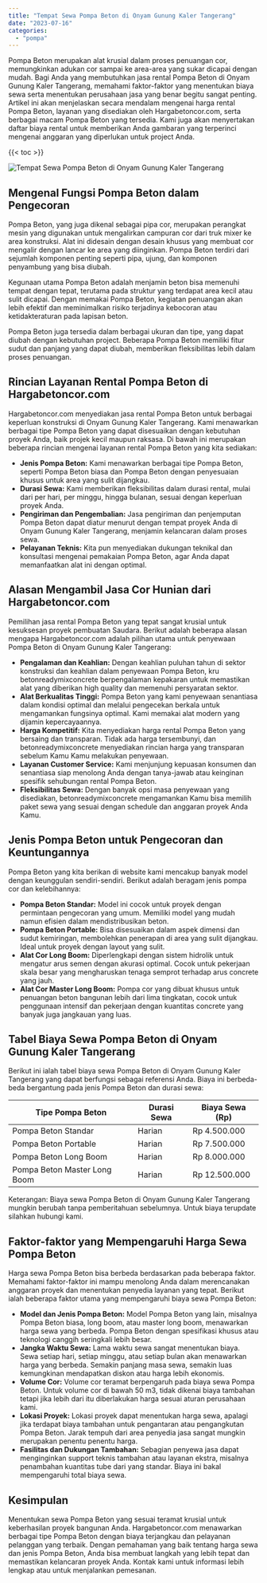 ```yaml
---
title: "Tempat Sewa Pompa Beton di Onyam Gunung Kaler Tangerang"
date: "2023-07-16"
categories: 
  - "pompa"
---
```




Pompa Beton merupakan alat krusial dalam proses penuangan cor, memungkinkan adukan cor sampai ke area-area yang sukar dicapai dengan mudah. Bagi Anda yang membutuhkan jasa rental Pompa Beton di Onyam Gunung Kaler Tangerang, memahami faktor-faktor yang menentukan biaya sewa serta menentukan perusahaan jasa yang benar begitu sangat penting. Artikel ini akan menjelaskan secara mendalam mengenai harga rental Pompa Beton, layanan yang disediakan oleh Hargabetoncor.com, serta berbagai macam Pompa Beton yang tersedia. Kami juga akan menyertakan daftar biaya rental untuk memberikan Anda gambaran yang terperinci mengenai anggaran yang diperlukan untuk project Anda.

{{< toc >}}

![Tempat Sewa Pompa Beton di Onyam Gunung Kaler Tangerang](https://hargareadymixid.github.io/pompa/concrete-pump%20(19).png)

## Mengenal Fungsi Pompa Beton dalam Pengecoran

Pompa Beton, yang juga dikenal sebagai pipa cor, merupakan perangkat mesin yang digunakan untuk mengalirkan campuran cor dari truk mixer ke area konstruksi. Alat ini didesain dengan desain khusus yang membuat cor mengalir dengan lancar ke area yang diinginkan. Pompa Beton terdiri dari sejumlah komponen penting seperti pipa, ujung, dan komponen penyambung yang bisa diubah.

Kegunaan utama Pompa Beton adalah menjamin beton bisa memenuhi tempat dengan tepat, terutama pada struktur yang terdapat area kecil atau sulit dicapai. Dengan memakai Pompa Beton, kegiatan penuangan akan lebih efektif dan meminimalkan risiko terjadinya kebocoran atau ketidakteraturan pada lapisan beton.

Pompa Beton juga tersedia dalam berbagai ukuran dan tipe, yang dapat diubah dengan kebutuhan project. Beberapa Pompa Beton memiliki fitur sudut dan panjang yang dapat diubah, memberikan fleksibilitas lebih dalam proses penuangan.

## Rincian Layanan Rental Pompa Beton di Hargabetoncor.com

Hargabetoncor.com menyediakan jasa rental Pompa Beton untuk berbagai keperluan konstruksi di Onyam Gunung Kaler Tangerang. Kami menawarkan berbagai tipe Pompa Beton yang dapat disesuaikan dengan kebutuhan proyek Anda, baik projek kecil maupun raksasa. Di bawah ini merupakan beberapa rincian mengenai layanan rental Pompa Beton yang kita sediakan:

- **Jenis Pompa Beton:** Kami menawarkan berbagai tipe Pompa Beton, seperti Pompa Beton biasa dan Pompa Beton dengan penyesuaian khusus untuk area yang sulit dijangkau.
- **Durasi Sewa:** Kami memberikan fleksibilitas dalam durasi rental, mulai dari per hari, per minggu, hingga bulanan, sesuai dengan keperluan proyek Anda.
- **Pengiriman dan Pengembalian:** Jasa pengiriman dan penjemputan Pompa Beton dapat diatur menurut dengan tempat proyek Anda di Onyam Gunung Kaler Tangerang, menjamin kelancaran dalam proses sewa.
- **Pelayanan Teknis:** Kita pun menyediakan dukungan teknikal dan konsultasi mengenai pemakaian Pompa Beton, agar Anda dapat memanfaatkan alat ini dengan optimal.

## Alasan Mengambil Jasa Cor Hunian dari Hargabetoncor.com

Pemilihan jasa rental Pompa Beton yang tepat sangat krusial untuk kesuksesan proyek pembuatan Saudara. Berikut adalah beberapa alasan mengapa Hargabetoncor.com adalah pilihan utama untuk penyewaan Pompa Beton di Onyam Gunung Kaler Tangerang:

- **Pengalaman dan Keahlian:** Dengan keahlian puluhan tahun di sektor konstruksi dan keahlian dalam penyewaan Pompa Beton, kru betonreadymixconcrete berpengalaman kepakaran untuk memastikan alat yang diberikan high quality dan memenuhi persyaratan sektor.
- **Alat Berkualitas Tinggi:** Pompa Beton yang kami penyewaan senantiasa dalam kondisi optimal dan melalui pengecekan berkala untuk mengamankan fungsinya optimal. Kami memakai alat modern yang dijamin kepercayaannya.
- **Harga Kompetitif:** Kita menyediakan harga rental Pompa Beton yang bersaing dan transparan. Tidak ada harga tersembunyi, dan betonreadymixconcrete menyediakan rincian harga yang transparan sebelum Kamu Kamu melakukan penyewaan.
- **Layanan Customer Service:** Kami menjunjung kepuasan konsumen dan senantiasa siap menolong Anda dengan tanya-jawab atau keinginan spesifik sehubungan rental Pompa Beton.
- **Fleksibilitas Sewa:** Dengan banyak opsi masa penyewaan yang disediakan, betonreadymixconcrete mengamankan Kamu bisa memilih paket sewa yang sesuai dengan schedule dan anggaran proyek Anda Kamu.

## Jenis Pompa Beton untuk Pengecoran dan Keuntungannya

Pompa Beton yang kita berikan di website kami mencakup banyak model dengan keunggulan sendiri-sendiri. Berikut adalah beragam jenis pompa cor dan kelebihannya:

- **Pompa Beton Standar:** Model ini cocok untuk proyek dengan permintaan pengecoran yang umum. Memiliki model yang mudah namun efisien dalam mendistribusikan beton.
- **Pompa Beton Portable:** Bisa disesuaikan dalam aspek dimensi dan sudut kemiringan, membolehkan penerapan di area yang sulit dijangkau. Ideal untuk proyek dengan layout yang sulit.
- **Alat Cor Long Boom:** Diperlengkapi dengan sistem hidrolik untuk mengatur arus semen dengan akurasi optimal. Cocok untuk pekerjaan skala besar yang mengharuskan tenaga semprot terhadap arus concrete yang jauh.
- **Alat Cor Master Long Boom:** Pompa cor yang dibuat khusus untuk penuangan beton bangunan lebih dari lima tingkatan, cocok untuk penggunaan intensif dan pekerjaan dengan kuantitas concrete yang banyak juga jangkauan yang luas.

## Tabel Biaya Sewa Pompa Beton di Onyam Gunung Kaler Tangerang

Berikut ini ialah tabel biaya sewa Pompa Beton di Onyam Gunung Kaler Tangerang yang dapat berfungsi sebagai referensi Anda. Biaya ini berbeda-beda bergantung pada jenis Pompa Beton dan durasi sewa:

| Tipe Pompa Beton | Durasi Sewa | Biaya Sewa (Rp) |
| --- | --- | --- |
| Pompa Beton Standar | Harian | Rp 4.500.000 |
| Pompa Beton Portable | Harian | Rp 7.500.000 |
| Pompa Beton Long Boom | Harian | Rp 8.000.000 |
| Pompa Beton Master Long Boom | Harian | Rp 12.500.000 |

Keterangan: Biaya sewa Pompa Beton di Onyam Gunung Kaler Tangerang mungkin berubah tanpa pemberitahuan sebelumnya. Untuk biaya terupdate silahkan hubungi kami.

## Faktor-faktor yang Mempengaruhi Harga Sewa Pompa Beton

Harga sewa Pompa Beton bisa berbeda berdasarkan pada beberapa faktor. Memahami faktor-faktor ini mampu menolong Anda dalam merencanakan anggaran proyek dan menentukan penyedia layanan yang tepat. Berikut ialah beberapa faktor utama yang mempengaruhi biaya sewa Pompa Beton:

- **Model dan Jenis Pompa Beton:** Model Pompa Beton yang lain, misalnya Pompa Beton biasa, long boom, atau master long boom, menawarkan harga sewa yang berbeda. Pompa Beton dengan spesifikasi khusus atau teknologi canggih seringkali lebih besar.
- **Jangka Waktu Sewa:** Lama waktu sewa sangat menentukan biaya. Sewa setiap hari, setiap minggu, atau setiap bulan akan menawarkan harga yang berbeda. Semakin panjang masa sewa, semakin luas kemungkinan mendapatkan diskon atau harga lebih ekonomis.
- **Volume Cor:** Volume cor teramat berpengaruh pada biaya sewa Pompa Beton. Untuk volume cor di bawah 50 m3, tidak dikenai biaya tambahan tetapi jika lebih dari itu diberlakukan harga sesuai aturan perusahaan kami.
- **Lokasi Proyek:** Lokasi proyek dapat menentukan harga sewa, apalagi jika terdapat biaya tambahan untuk pengantaran atau pengangkutan Pompa Beton. Jarak tempuh dari area penyedia jasa sangat mungkin merupakan penentu penentu harga.
- **Fasilitas dan Dukungan Tambahan:** Sebagian penyewa jasa dapat menginginkan support teknis tambahan atau layanan ekstra, misalnya penambahan kuantitas tube dari yang standar. Biaya ini bakal mempengaruhi total biaya sewa.

## Kesimpulan

Menentukan sewa Pompa Beton yang sesuai teramat krusial untuk keberhasilan proyek bangunan Anda. Hargabetoncor.com menawarkan berbagai tipe Pompa Beton dengan biaya terjangkau dan pelayanan pelanggan yang terbaik. Dengan pemahaman yang baik tentang harga sewa dan jenis Pompa Beton, Anda bisa membuat langkah yang lebih tepat dan memastikan kelancaran proyek Anda. Kontak kami untuk informasi lebih lengkap atau untuk menjalankan pemesanan.

